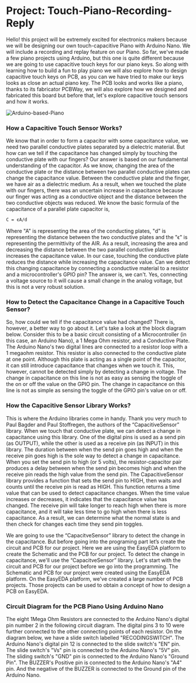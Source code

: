 # Project: Touch-Piano-Recording-Reply
Hello! this project will be extremely excited for electronics makers because we will be designing our own touch-capacitive Piano with Arduino Nano. We will include a recording and replay feature on our Piano. So far, we've made a few piano projects using Arduino, but this one is quite different because we are going to use capacitive touch keys for our piano keys. So along with learning how to build a fun to play piano we will also explore how to design capacitive touch keys on PCB, as you can we have tried to make our keys looks as close an actual piano key. The PCB looks and works like a piano, thanks to its fabricator PCBWay, we will also explore how we designed and fabricated this board but before that, let's explore capacitive touch sensors and how it works.

![Arduino-based-Piano](https://user-images.githubusercontent.com/34489444/133959384-0069761b-2b17-4b9f-99ea-2e8b53c0417f.gif)

### How a Capacitive Touch Sensor Works?

We know that in order to form a capacitor with some capacitance value, we need two parallel conductive plates separated by a dielectric material. But how can we tell if the capacitance has changed simply by touching the conductive plate with our fingers? Our answer is based on our fundamental understanding of the capacitor. As we know, changing the area of the conductive plate or the distance between two parallel conductive plates can change the capacitance value. Between the conductive plate and the finger, we have air as a dielectric medium. As a result, when we touched the plate with our fingers, there was an uncertain increase in capacitance because our finger was acting as a conductive object and the distance between the two conductive objects was reduced. We know the basic formula of the capacitance of a parallel plate capacitor is,
```diff
C = ϵA/d
```
Where "A" is representing the area of the conducting plates, "d" is representing the distance between the two conductive plates and the "ϵ" is representing the permittivity of the AIR. As a result, increasing the area and decreasing the distance between the two parallel conductive plates increases the capacitance value. In our case, touching the conductive plate reduces the distance while increasing the capacitance value. Can we detect this changing capacitance by connecting a conductive material to a resistor and a microcontroller's GPIO pin? The answer is, we can't. Yes, connecting a voltage source to it will cause a small change in the analog voltage, but this is not a very robust solution.

### How to Detect the Capacitance Change in a Capacitive Touch Sensor?

So, how could we tell if the capacitance value had changed? There is, however, a better way to go about it. Let's take a look at the block diagram below. Consider this to be a basic circuit consisting of a Microcontroller (in this case, an Arduino Nano), a 1 Mega Ohm resistor, and a Conductive Plate. The Arduino Nano's two digital lines are connected to a resistor loop with a 1 megaohm resistor. This resistor is also connected to the conductive plate at one point. Although this plate is acting as a single point of the capacitor, it can still introduce capacitance that changes when we touch it. This, however, cannot be detected simply by detecting a change in voltage. The change in capacitance on this line is not as easy as sensing the toggle of the on or off the value on the GPIO pin. The change in capacitance on this line is not as simple as sensing the toggle of the GPIO pin's value on or off.

### How the Capacitive Sensor Library Works?

This is where the Arduino libraries come in handy. Thank you very much to Paul Bagder and Paul Stoffregen, the authors of the “CapacitiveSensor” library. When we touch that conductive plate, we can detect a change in capacitance using this library. One of the digital pins is used as a send pin (as OUTPUT), while the other is used as a receive pin (as INPUT) in this library. The duration between when the send pin goes high and when the receive pin goes high is the sole way to detect a change in capacitance. When you set the send pin to high (or 5 volts), the resistor-capacitor pair produces a delay between when the send pin becomes high and when the receive pin reads the high value from the send pin. The CapacitiveSensor library provides a function that sets the send pin to HIGH, then waits and counts until the receive pin is read as HIGH. This function returns a time value that can be used to detect capacitance changes. When the time value increases or decreases, it indicates that the capacitance value has changed. The receive pin will take longer to reach high when there is more capacitance, and it will take less time to go high when there is less capacitance. As a result, we can determine what the normal state is and then check for changes each time they send pin toggles.

We are going to use the “CapacitveSensor” library to detect the change in the capacitance. But before going into the programing part let’s create the circuit and PCB for our project. Here we are using the EasyEDA platform to create the Schematic and the PCB for our project. To detect the change in capacitance, we'll use the “CapacitveSensor” library. Let's start with the circuit and PCB for our project before we go into the programming. The Schematic and PCB for our project were created using the EasyEDA platform. On the EasyEDA platform, we've created a large number of PCB projects. Those projects can be used to obtain a concept of how to design a PCB on EasyEDA.

### Circuit Diagram for the PCB Piano Using Arduino Nano

The eight 1Mega Ohm Resistors are connected to the Arduino Nano's digital pin number 2 in the following circuit diagram. The digital pins 3 to 10 were further connected to the other connecting points of each resistor. On the diagram below, we have a slide switch labelled "RECODINGSWITCH". The Arduino Nano's digital pin 12 is connected to the slide switch's "EN" pin. The slide switch's "Vs" pin is connected to the Arduino Nano's "5V" pin. The sliding switch's "GND" pin is connected to the Arduino Nano's "Ground Pin". The BUZZER's Positive pin is connected to the Arduino Nano's "A4" pin. And the negative of the BUZZER is connected to the Ground pin of the Arduino Nano.
